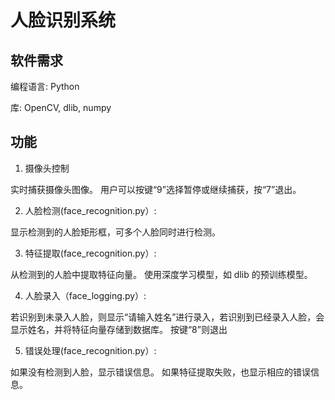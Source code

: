 # 人脸识别系统
## 软件需求
编程语言: Python

库: OpenCV, dlib, numpy
## 功能
1. 摄像头控制

实时捕获摄像头图像。
用户可以按键“9”选择暂停或继续捕获，按“7”退出。

2. 人脸检测(face_recognition.py）:
   
显示检测到的人脸矩形框，可多个人脸同时进行检测。

3. 特征提取(face_recognition.py）:
   
从检测到的人脸中提取特征向量。
使用深度学习模型，如 dlib 的预训练模型。

4. 人脸录入（face_logging.py）:

若识别到未录入人脸，则显示“请输入姓名”进行录入，若识别到已经录入人脸，会显示姓名，并将特征向量存储到数据库。
按键“8”则退出

5. 错误处理(face_recognition.py）:

如果没有检测到人脸，显示错误信息。
如果特征提取失败，也显示相应的错误信息。

